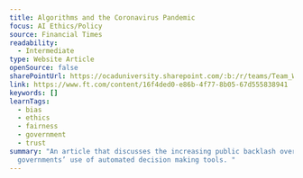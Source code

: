 ```yaml
---
title: Algorithms and the Coronavirus Pandemic
focus: AI Ethics/Policy
source: Financial Times
readability:
  - Intermediate
type: Website Article
openSource: false
sharePointUrl: https://ocaduniversity.sharepoint.com/:b:/r/teams/Team_WeCount/Shared%20Documents/Resources%20and%20Tools/Literature%20(curated)/Algorithms%20and%20the%20Coronavirus%20Pandemic.pdf?csf=1&web=1&e=RXXrxe
link: https://www.ft.com/content/16f4ded0-e86b-4f77-8b05-67d555838941
keywords: []
learnTags:
  - bias
  - ethics
  - fairness
  - government
  - trust
summary: "An article that discusses the increasing public backlash over
  governments’ use of automated decision making tools. "
---
```

